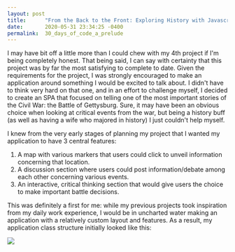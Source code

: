 ```yaml
---
layout: post
title:      "From the Back to the Front: Exploring History with Javascript"
date:       2020-05-31 23:34:25 -0400
permalink:  30_days_of_code_a_prelude
---
```



I may have bit off a little more than I could chew with my 4th project if I'm being completely honest. That being said, I can say with certainty that this project was by far the most satisfying to complete to date. Given the requirements for the project, I was strongly encouraged to make an application around something I would be excited to talk about. I didn't have to think very hard on that one, and in an effort to challenge myself, I decided to create an SPA that focused on telling one of the most important stories of the Civil War: the Battle of Gettysburg. Sure, it may have been an obvious choice when looking at critical events from the war, but being a history buff (as well as having a wife who majored in history) I just couldn't help myself.

I knew from the very early stages of planning my project that I wanted my application to have 3 central features:
1. A map with various markers that users could click to unveil information concerning that location.
2. A discussion section where users could post information/debate among each other concerning various events.
3. An interactive, critical thinking section that would give users the choice to make important battle decisions.

This was definitely a first for me: while my previous projects took inspiration from my daily work experience, I would be in uncharted water making an application with a relatively custom layout and features. As a result, my application class structure initially looked like this:

![](https://i.imgur.com/j35jIXo.jpg)

